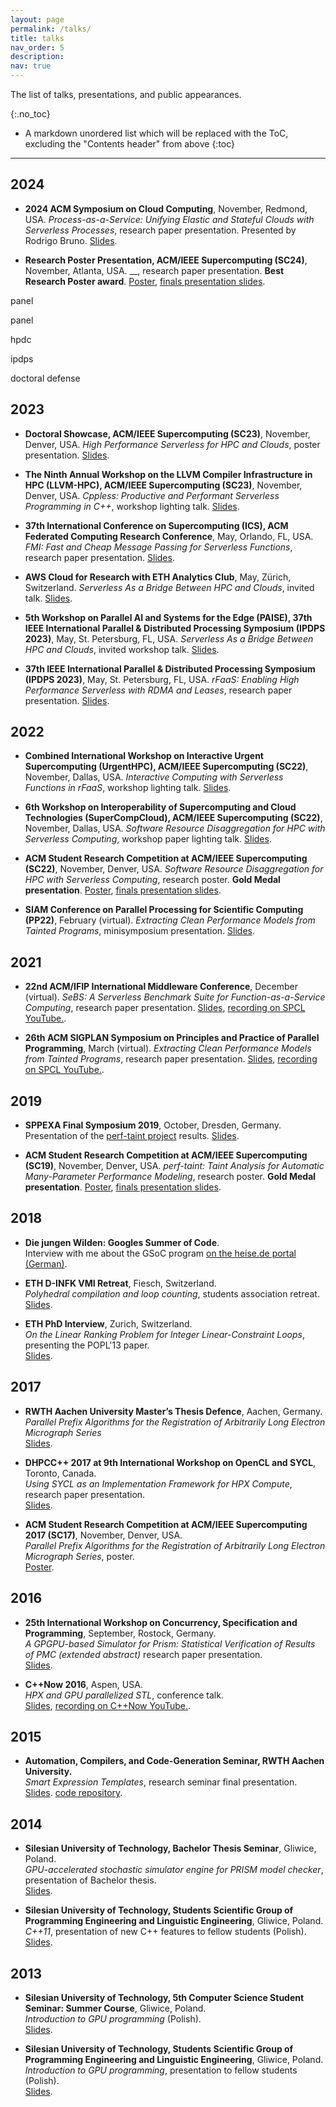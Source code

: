 ```yaml
---
layout: page
permalink: /talks/
title: talks
nav_order: 5
description:
nav: true
---
```


<!--Allow to jump to a specific publication and display it a little below top of page, allowing for a headerr-->
<style>
html {
  scroll-padding-top: 100px;
}
</style>

The list of talks, presentations, and public appearances.

{:.no_toc}

* A markdown unordered list which will be replaced with the ToC, excluding the "Contents header" from above
{:toc}

-----------

## 2024

* **2024 ACM Symposium on Cloud Computing**, November, Redmond, USA.
_Process-as-a-Service: Unifying Elastic and Stateful Clouds with Serverless Processes_, research paper presentation.
Presented by Rodrigo Bruno. 
[Slides](/assets/pdf/2024_praas_slides.pdf).

* **Research Poster Presentation, ACM/IEEE Supercomputing (SC24)**, November, Atlanta, USA.
__, research paper presentation.
**Best Research Poster award**.
[Poster](/assets/pdf/2024_sc_mignificient_poster.pdf), [finals presentation slides](/assets/pdf/2024_sc_mignificient_slides.pdf).

panel

panel 

hpdc

ipdps

doctoral defense


## 2023

* **Doctoral Showcase, ACM/IEEE Supercomputing (SC23)**, November, Denver, USA.
_High Performance Serverless for HPC and Clouds_, poster presentation.
[Slides](/assets/pdf/2023_sc_doctoral_showcase_slides.pdf).

* **The Ninth Annual Workshop on the LLVM Compiler Infrastructure in HPC (LLVM-HPC), ACM/IEEE Supercomputing (SC23)**, November, Denver, USA.
_Cppless: Productive and Performant Serverless Programming in C++_, workshop lighting talk.
[Slides](/assets/pdf/2023_cppless_llvm_hpc_slides.pdf).

* **37th International Conference on Supercomputing (ICS), ACM Federated Computing Research Conference**, May, Orlando, FL, USA. _FMI: Fast and Cheap Message Passing for Serverless Functions_, research paper presentation.
[Slides](/assets/pdf/2023_fmi_ics_slides.pdf).

* **AWS Cloud for Research with ETH Analytics Club**, May, Zürich, Switzerland. _Serverless As a Bridge Between HPC and Clouds_, invited talk. [Slides](/assets/pdf/2023_aws_event_slides.pdf).

* **5th Workshop on Parallel AI and Systems for the Edge (PAISE), 37th IEEE International Parallel & Distributed Processing Symposium (IPDPS 2023)**, May, St. Petersburg, FL, USA. _Serverless As a Bridge Between HPC and Clouds_, invited workshop talk.
[Slides](/assets/pdf/2023_paise_ipdps_slides.pdf).

* **37th IEEE International Parallel & Distributed Processing Symposium (IPDPS 2023)**, May, St. Petersburg, FL, USA. _rFaaS: Enabling High Performance Serverless with RDMA and Leases_, research paper presentation.
[Slides](/assets/pdf/2023_rfaas_ipdps_slides.pdf).

## 2022

* **Combined International Workshop on Interactive Urgent Supercomputing (UrgentHPC), ACM/IEEE Supercomputing (SC22)**, November, Dallas, USA.
_Interactive Computing with Serverless Functions in rFaaS_, workshop lighting talk.
[Slides](/assets/pdf/2022_rfaas_urgenthpc_slides.pdf).

* **6th Workshop on Interoperability of Supercomputing and Cloud Technologies (SuperCompCloud), ACM/IEEE Supercomputing (SC22)**, November, Dallas, USA.
_Software Resource Disaggregation for HPC with Serverless Computing_, workshop paper lighting talk.
[Slides](/assets/pdf/2022_softw_disagg_supercompcloud_slides.pdf).

* **ACM Student Research Competition at ACM/IEEE Supercomputing (SC22)**, November, Denver, USA.
_Software Resource Disaggregation for HPC with Serverless Computing_, research poster.
**Gold Medal presentation**.
[Poster](/assets/pdf/2022_softw_disagg_poster.pdf), [finals presentation slides](/assets/pdf/2022_softw_disagg_slides.pdf).

* **SIAM Conference on Parallel Processing for Scientific Computing (PP22)**, February (virtual).
_Extracting Clean Performance Models from Tainted Programs_, minisymposium presentation.
[Slides](/assets/pdf/2022_perf_taint_siampp_slides.pdf).

## 2021

* **22nd ACM/IFIP International Middleware Conference**, December (virtual).
_SeBS: A Serverless Benchmark Suite for Function-as-a-Service Computing_, research paper presentation.
[Slides](/assets/pdf/2021_sebs_middleware_slides.pdf), [recording on SPCL YouTube.](https://www.youtube.com/watch?v=Z_CQfh0pQjc).

* **26th ACM SIGPLAN Symposium on Principles and Practice of Parallel Programming**, March (virtual).
_Extracting Clean Performance Models from Tainted Programs_, research paper presentation.
[Slides](/assets/pdf/2021_perf_taint_ppopp_slides.pdf), [recording on SPCL YouTube.](https://www.youtube.com/watch?v=eGEvFXK4owc).


## 2019

* **SPPEXA Final Symposium 2019**, October, Dresden, Germany.
Presentation of the [perf-taint project](/projects/perf_taint) results.
[Slides](/assets/pdf/2019_perf_taint_sppexa.pdf).

* **ACM Student Research Competition at ACM/IEEE Supercomputing (SC19)**, November, Denver, USA.
_perf-taint: Taint Analysis for Automatic Many-Parameter Performance Modeling_, research poster.
**Gold Medal presentation**.
[Poster](/assets/pdf/2019_perf_taint_poster.pdf), [finals presentation slides](/assets/pdf/2019_perf_taint_slides.pdf).

## 2018

* **Die jungen Wilden: Googles Summer of Code**.  
Interview with me about the GSoC program [on the heise.de portal (German)](https://heise.de/developer/artikel/Die-jungen-Wilden-Googles-Summer-of-Code-2-4057591.html?seite=all).

* **ETH D-INFK VMI Retreat**, Fiesch, Switzerland.  
_Polyhedral compilation and loop counting_, students association retreat.  
[Slides](/assets/pdf/2018_VMI_retreat.pdf).

* **ETH PhD Interview**, Zurich, Switzerland.  
_On the Linear Ranking Problem for Integer Linear-Constraint Loops_, presenting the POPL'13 paper.  
[Slides](/assets/pdf/2018_ETH_interview.pdf).


## 2017

* **RWTH Aachen University Master’s Thesis Defence**, Aachen, Germany.  
_Parallel Prefix Algorithms for the Registration of Arbitrarily Long Electron Micrograph Series_  
[Slides](/assets/pdf/2017_master_thesis_defense.pdf).

* **DHPCC++ 2017 at 9th International Workshop on OpenCL and SYCL**, Toronto, Canada.  
_Using SYCL as an Implementation Framework for HPX Compute_, research paper presentation.  
[Slides](/assets/pdf/2017_hpx_compute_iwocl_slides.pdf).

* **ACM Student Research Competition at ACM/IEEE Supercomputing 2017 (SC17)**, November, Denver, USA.  
_Parallel Prefix Algorithms for the Registration of Arbitrarily Long Electron Micrograph Series_, poster.  
[Poster](/assets/pdf/2017_prefix_sum_poster_SC.pdf).

## 2016

* **25th International Workshop on Concurrency, Specification and Programming**, September, Rostock, Germany.  
_A GPGPU-based Simulator for Prism: Statistical Verification of Results of PMC (extended abstract)_  research paper presentation.  
[Slides](/assets/pdf/2016_prism_gpu_csp_slides.pdf).

* **C++Now 2016**, Aspen, USA.  
_HPX and GPU parallelized STL_, conference talk.  
[Slides](/assets/pdf/2016_hpx_gpu_slides.pdf), [recording on C++Now YouTube.](https://www.youtube.com/watch?v=NEmscoD0O1A).

## 2015

* **Automation, Compilers, and Code-Generation Seminar, RWTH Aachen University.**  
_Smart Expression Templates_, research seminar final presentation.  
[Slides](/assets/pdf/2015_smart_ets_rwth_slides.pdf). [code repository](https://github.com/mcopik/SmartETBenchmark).

## 2014

* **Silesian University of Technology, Bachelor Thesis Seminar**, Gliwice, Poland.  
_GPU-accelerated stochastic simulator engine for PRISM model checker_, presentation of Bachelor thesis.  
[Slides](/assets/pdf/2014_prism_gpu_bachelor_thesis_slides.pdf).

* **Silesian University of Technology, Students Scientific Group of Programming Engineering and Linguistic Engineering**, Gliwice, Poland.  
_C++11_, presentation of new C++ features to fellow students (Polish).  
[Slides](/assets/pdf/2014_cpp11_ipij_slides.pdf).

## 2013

* **Silesian University of Technology, 5th Computer Science Student Seminar: Summer Course**, Gliwice, Poland.  
_Introduction to GPU programming_ (Polish).  
[Slides](/assets/pdf/2013_gpu_summer_course_slides.pdf).

* **Silesian University of Technology, Students Scientific Group of Programming Engineering and Linguistic Engineering**, Gliwice, Poland.  
_Introduction to GPU programming_, presentation to fellow students (Polish).  
[Slides](/assets/pdf/2013_gpu_ipij_slides.pdf).


